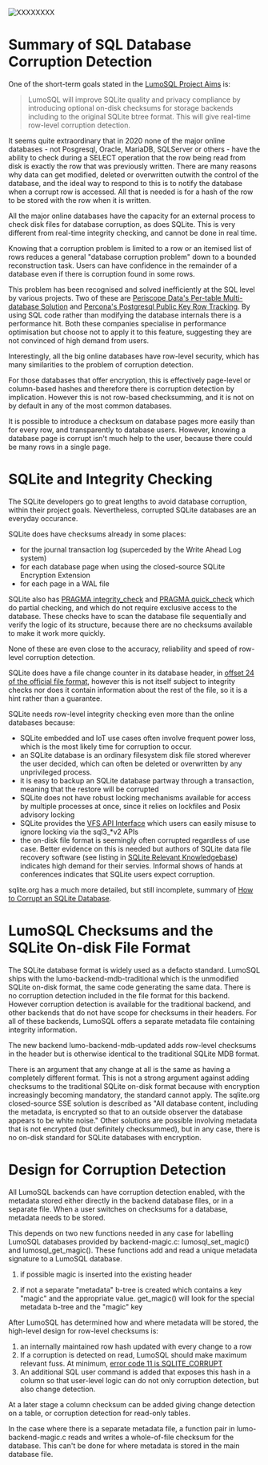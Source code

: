 <!-- SPDX-License-Identifier: CC-BY-SA-4.0 -->
<!-- SPDX-FileCopyrightText: 2020 The LumoSQL Authors -->
<!-- SPDX-ArtifactOfProjectName: LumoSQL -->
<!-- SPDX-FileType: Documentation -->
<!-- SPDX-FileComment: Original by Dan Shearer, 2020 -->

![](./images/lumo-corruption-detection-and-magic-intro.png "XXXXXXXX")

# Summary of SQL Database Corruption Detection

One of the short-term goals stated in the [LumoSQL Project Aims](./lumo-project-aims.md) is:

> LumoSQL will improve SQLite quality and privacy compliance by introducing
> optional on-disk checksums for storage backends including to the original
> SQLite btree format. This will give real-time row-level corruption detection.

It seems quite extraordinary that in 2020 none of the major online databases -
not Posgresql, Oracle, MariaDB, SQLServer or others - have the ability to check
during a SELECT operation that the row being read from disk is exactly the row
that was previously written. There are many reasons why data can get modified,
deleted or overwritten outwith the control of the database, and the ideal way
to respond to this is to notify the database when a corrupt row is accessed.
All that is needed is for a hash of the row to be stored with the row when it
is written.

All the major online databases have the capacity for an external process to
check disk files for database corruption, as does SQLite. This is very
different from real-time integrity checking, and cannot be done in real time.

Knowing that a corruption problem is limited to a row or an itemised
list of rows reduces a general "database corruption problem" down to a bounded
reconstruction task. Users can have confidence in the remainder of a database
even if there is corruption found in some rows.

This problem has been recognised and solved inefficiently at the SQL level by various projects. Two of these are
[Periscope Data's Per-table Multi-database Solution](https://www.periscopedata.com/blog/hashing-tables-to-ensure-consistency-in-postgres-redshift-and-mysql) and [Percona's Postgresql Public Key Row Tracking](https://www.percona.com/blog/2018/10/12/track-postgresql-row-changes-using-public-private-key-signing/). By using SQL code rather than modifying the database internals there is a performance hit. Both these companies specialise in performance optimisation but choose not to apply it to this feature, suggesting they are not convinced of high demand from users.

Interestingly, all the big online databases have row-level security, which has many similarities to the problem of corruption detection. 

For those databases that offer encryption, this is effectively page-level or
column-based hashes and therefore there is corruption detection by implication.
However this is not row-based checksumming, and it is not on by default in any
of the most common databases.

It is possible to introduce a checksum on database pages more easily than for
every row, and transparently to database users. However, knowing a database
page is corrupt isn't much help to the user, because there could be many rows
in a single page.

# SQLite and Integrity Checking

The SQLite developers go to great lengths to avoid database corruption, within their project goals. Nevertheless, corrupted SQLite databases are an everyday occurance.

SQLite does have checksums already in some places:

* for the journal transaction log (superceded by the Write Ahead Log system)
* for each database page when using the closed-source SQLite Encryption Extension
* for each page in a WAL file

SQLite also has [PRAGMA integrity_check](https://www.sqlite.org/pragma.html#pragma_integrity_check) and
[PRAGMA quick_check](https://www.sqlite.org/pragma.html#pragma_quick_check)
which do partial checking, and which do not require exclusive access to the
database. These checks have to scan the database file sequentially and verify
the logic of its structure, because there are no checksums available to make it
work more quickly.

None of these are even close to the accuracy, reliability and speed of row-level corruption detection. 

SQLite does have a file change counter in its database header, in 
[offset 24 of the official file format](https://www.sqlite.org/fileformat.html), however this
is not itself subject to integrity checks nor does it contain information about the rest of the file,
so it is a hint rather than a guarantee.

SQLite needs row-level integrity checking even more than the online databases because:

* SQLite embedded and IoT use cases often involve frequent power loss, which is the most likely time for corruption to occur.
* an SQLite database is an ordinary filesystem disk file stored wherever the user decided, which can often be deleted or overwritten by any unprivileged process.
* it is easy to backup an SQLite database partway through a transaction, meaning that the restore will be corrupted
* SQLite does not have robust locking mechanisms available for access by multiple processes at once, since it relies on lockfiles and Posix advisory locking 
* SQLite provides the [VFS API Interface](https://www.sqlite.org/vfs.html) which users can easily misuse to ignore locking via the sql3_*v2 APIs
* the on-disk file format is seemingly often corrupted regardless of use case. Better evidence on this is needed but authors of SQLite data file recovery software (see listing in [SQLite Relevant Knowledgebase](./lumo-relevant-knowledebase)) indicates high demand for their servies. Informal shows of hands at conferences indicates that SQLite users expect corruption.

sqlite.org has a much more detailed, but still incomplete, summary of [How to Corrupt an SQLite Database](https://www.sqlite.org/howtocorrupt.html).

# LumoSQL Checksums and the SQLite On-disk File Format 

The SQLite database format is widely used as a defacto standard. LumoSQL ships
with the lumo-backend-mdb-traditional which is the unmodified SQLite on-disk
format, the same code generating the same data. There is no corruption
detection included in the file format for this backend.  However corruption
detection is available for the traditional backend, and other backends that do
not have scope for checksums in their headers. For all of these backends,
LumoSQL offers a separate metadata file containing integrity information.

The new backend lumo-backend-mdb-updated adds row-level checksums in the header
but is otherwise identical to the traditional SQLite MDB format. 

There is an argument that any change at all is the same as having a completely
different format.  This is not a strong argument against adding checksums to
the traditional SQLite on-disk format because with encryption increasingly
becoming mandatory, the standard cannot apply. The sqlite.org closed-source SSE
solution is described as "All database content, including the metadata, is
encrypted so that to an outside observer the database appears to be white
noise." Other solutions are possible involving metadata that is not encrypted
(but definitely checksummed), but in any case, there is no on-disk standard for
SQLite databases with encryption.

# Design for Corruption Detection

All LumoSQL backends can have corruption detection enabled, with the metadata
stored either directly in the backend database files, or in a separate file.
When a user switches on checksums for a database, metadata needs to be stored.

This depends on two new functions needed in any case for labelling LumoSQL
databases provided by backend-magic.c: lumosql_set_magic() and lumosql_get_magic(). These functions add and
read a unique metadata signature to a LumoSQL database.

1. if possible magic is inserted into the existing header

2. if not a separate "metadata" b-tree is created which contains a key "magic"
and the appropriate value. get_magic() will look for the special metadata
b-tree and the "magic" key

After LumoSQL has determined how and where metadata will be stored, the high-level design for row-level checksums is:

1. an internally maintained row hash updated with every change to a row
2. If a corruption is detected on read, LumoSQL should make maximum relevant fuss. At minimum, [error code 11 is SQLITE_CORRUPT](https://www.sqlite.org/rescode.html#corrupt)
3. An additional SQL user command is added that exposes this hash in a column so that user-level logic can do not only corruption detection, but also change detection.

At a later stage a column checksum can be added giving change detection on a table, or corruption detection for read-only tables.

In the case where there is a separate metadata file, a function pair in lumo-backend-magic.c reads and writes a whole-of-file checksum for the database. This can't be done for where metadata is stored in the main database file.


